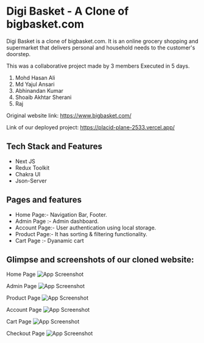 # Digi Basket - A Clone of bigbasket.com

Digi Basket is a clone of bigbasket.com. It is an online grocery shopping and supermarket that delivers personal and household needs to the customer's doorstep.

This was a collaborative project made by 3 members Executed in 5 days.
1) Mohd Hasan Ali
2) Md Yajul Ansari
3) Abhinandan Kumar
4) Shoaib Akhtar Sherani
5) Raj



Original website link: https://www.bigbasket.com/

Link of our deployed project: https://placid-plane-2533.vercel.app/
## Tech Stack and Features

- Next JS
- Redux Toolkit
- Chakra UI
- Json-Server

## Pages and features
- Home Page:- Navigation Bar, Footer.
- Admin Page :- Admin dashboard.
- Account Page:- User authentication using local storage.
- Product Page:- It has sorting & filtering functionality.
- Cart Page :- Dyanamic cart

## Glimpse and screenshots of our cloned website:

Home Page
![App Screenshot](https://i.ibb.co/47TVVLw/home.png)

Admin Page
![App Screenshot](https://i.ibb.co/HYZxmsj/admin.png)

Product Page
![App Screenshot](https://i.ibb.co/k6HvXRx/product.png)

Account Page
![App Screenshot](https://i.ibb.co/b59hFR7/account.png)

Cart Page
![App Screenshot](https://i.ibb.co/8Drv09G/cart.png)

Checkout Page
![App Screenshot](https://i.ibb.co/rdBRT63/chec.png)
